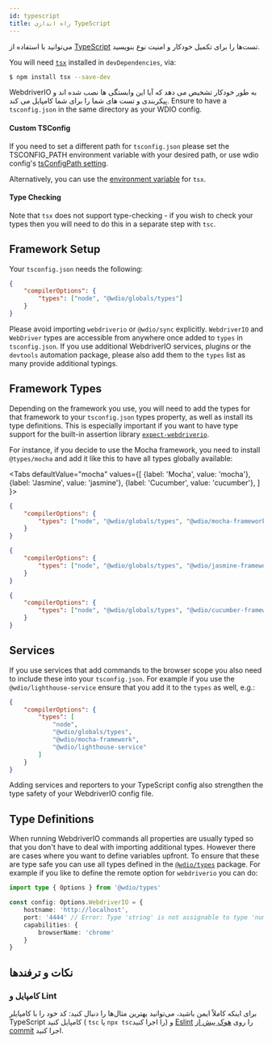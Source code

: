```yaml
---
id: typescript
title: راه اندازی TypeScript
---
```


می‌توانید با استفاده از [TypeScript](http://www.typescriptlang.org) تست‌ها را برای تکمیل خودکار و امنیت نوع بنویسید.

You will need [`tsx`](https://github.com/privatenumber/tsx) installed in `devDependencies`, via:

```bash npm2yarn
$ npm install tsx --save-dev
```

WebdriverIO به طور خودکار تشخیص می دهد که آیا این وابستگی ها نصب شده اند و پیکربندی و تست های شما را برای شما کامپایل می کند. Ensure to have a `tsconfig.json` in the same directory as your WDIO config.

#### Custom TSConfig

If you need to set a different path for `tsconfig.json` please set the TSCONFIG_PATH environment variable with your desired path, or use wdio config's [tsConfigPath setting](/docs/configurationfile).

Alternatively, you can use the [environment variable](https://tsx.is/dev-api/node-cli#custom-tsconfig-json-path) for `tsx`.


#### Type Checking

Note that `tsx` does not support type-checking - if you wish to check your types then you will need to do this in a separate step with `tsc`.

## Framework Setup

Your `tsconfig.json` needs the following:

```json title="tsconfig.json"
{
    "compilerOptions": {
        "types": ["node", "@wdio/globals/types"]
    }
}
```

Please avoid importing `webdriverio` or `@wdio/sync` explicitly. `WebdriverIO` and `WebDriver` types are accessible from anywhere once added to `types` in `tsconfig.json`. If you use additional WebdriverIO services, plugins or the `devtools` automation package, please also add them to the `types` list as many provide additional typings.

## Framework Types

Depending on the framework you use, you will need to add the types for that framework to your `tsconfig.json` types property, as well as install its type definitions. This is especially important if you want to have type support for the built-in assertion library [`expect-webdriverio`](https://www.npmjs.com/package/expect-webdriverio).

For instance, if you decide to use the Mocha framework, you need to install `@types/mocha` and add it like this to have all types globally available:

<Tabs
  defaultValue="mocha"
  values={[
    {label: 'Mocha', value: 'mocha'},
 {label: 'Jasmine', value: 'jasmine'},
 {label: 'Cucumber', value: 'cucumber'},
 ]
}>
<TabItem value="mocha">

```json title="tsconfig.json"
{
    "compilerOptions": {
        "types": ["node", "@wdio/globals/types", "@wdio/mocha-framework"]
    }
}
```

</TabItem>
<TabItem value="jasmine">

```json title="tsconfig.json"
{
    "compilerOptions": {
        "types": ["node", "@wdio/globals/types", "@wdio/jasmine-framework"]
    }
}
```

</TabItem>
<TabItem value="cucumber">

```json title="tsconfig.json"
{
    "compilerOptions": {
        "types": ["node", "@wdio/globals/types", "@wdio/cucumber-framework"]
    }
}
```

</TabItem>
</Tabs>

## Services

If you use services that add commands to the browser scope you also need to include these into your `tsconfig.json`. For example if you use the `@wdio/lighthouse-service` ensure that you add it to the `types` as well, e.g.:

```json title="tsconfig.json"
{
    "compilerOptions": {
        "types": [
            "node",
            "@wdio/globals/types",
            "@wdio/mocha-framework",
            "@wdio/lighthouse-service"
        ]
    }
}
```

Adding services and reporters to your TypeScript config also strengthen the type safety of your WebdriverIO config file.

## Type Definitions

When running WebdriverIO commands all properties are usually typed so that you don't have to deal with importing additional types. However there are cases where you want to define variables upfront. To ensure that these are type safe you can use all types defined in the [`@wdio/types`](https://www.npmjs.com/package/@wdio/types) package. For example if you like to define the remote option for `webdriverio` you can do:

```ts
import type { Options } from '@wdio/types'

const config: Options.WebdriverIO = {
    hostname: 'http://localhost',
    port: '4444' // Error: Type 'string' is not assignable to type 'number'.ts(2322)
    capabilities: {
        browserName: 'chrome'
    }
}
```

## نکات و ترفندها

### کامپایل و Lint

برای اینکه کاملاً ایمن باشید، می‌توانید بهترین مثال‌ها را دنبال کنید: کد خود را با کامپایلر TypeScript کامپایل کنید ( `tsc` یا `npx tsc`را اجرا کنید) و [Eslint](https://www.npmjs.com/package/@typescript-eslint/eslint-plugin) را روی [هوک پیش از commit](https://github.com/typicode/husky) اجرا کنید.
